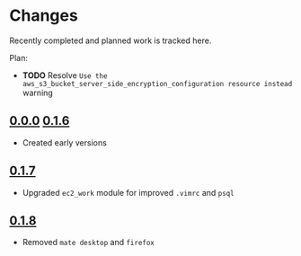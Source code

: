 # Changes
Recently completed and planned work is tracked here.

Plan:
- **TODO** Resolve `Use the aws_s3_bucket_server_side_encryption_configuration
  resource instead` warning

## [0.0.0](.) [0.1.6](.)
- Created early versions

## [0.1.7](.)
- Upgraded `ec2_work` module for improved `.vimrc` and `psql`

## [0.1.8](.)
- Removed `mate desktop` and `firefox`
